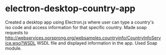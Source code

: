 # electron-desktop-country-app

Created a desktop app using Electron.js where user can type a country's iso code and access information for that specific country. 
Made soap requests to http://webservices.oorsprong.org/websamples.countryinfo/CountryInfoService.wso?WSDL WSDL file and displayed information in the app. 
Used Soap module.
